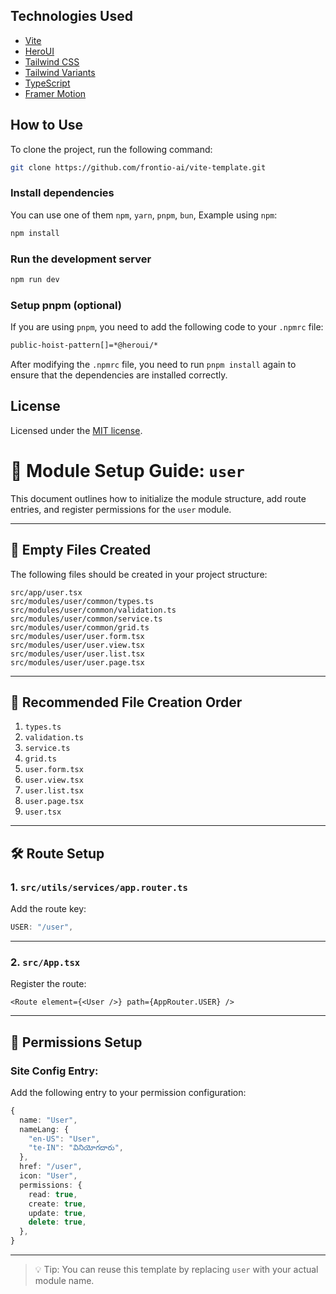 
## Technologies Used

- [Vite](https://vitejs.dev/guide/)
- [HeroUI](https://heroui.com)
- [Tailwind CSS](https://tailwindcss.com)
- [Tailwind Variants](https://tailwind-variants.org)
- [TypeScript](https://www.typescriptlang.org)
- [Framer Motion](https://www.framer.com/motion)

## How to Use

To clone the project, run the following command:

```bash
git clone https://github.com/frontio-ai/vite-template.git
```

### Install dependencies

You can use one of them `npm`, `yarn`, `pnpm`, `bun`, Example using `npm`:

```bash
npm install
```

### Run the development server

```bash
npm run dev
```

### Setup pnpm (optional)

If you are using `pnpm`, you need to add the following code to your `.npmrc` file:

```bash
public-hoist-pattern[]=*@heroui/*
```

After modifying the `.npmrc` file, you need to run `pnpm install` again to ensure that the dependencies are installed correctly.

## License

Licensed under the [MIT license](https://github.com/frontio-ai/vite-template/blob/main/LICENSE).

# 🚀 Module Setup Guide: `user`

This document outlines how to initialize the module structure, add route entries, and register permissions for the `user` module.

---

## 📁 Empty Files Created

The following files should be created in your project structure:

```
src/app/user.tsx
src/modules/user/common/types.ts
src/modules/user/common/validation.ts
src/modules/user/common/service.ts
src/modules/user/common/grid.ts
src/modules/user/user.form.tsx
src/modules/user/user.view.tsx
src/modules/user/user.list.tsx
src/modules/user/user.page.tsx
```

---

## 🧱 Recommended File Creation Order

1. `types.ts`
2. `validation.ts`
3. `service.ts`
4. `grid.ts`
5. `user.form.tsx`
6. `user.view.tsx`
7. `user.list.tsx`
8. `user.page.tsx`
9. `user.tsx`

---

## 🛠️ Route Setup

### 1. `src/utils/services/app.router.ts`

Add the route key:

```ts
USER: "/user",
```

---

### 2. `src/App.tsx`

Register the route:

```tsx
<Route element={<User />} path={AppRouter.USER} />
```

---

## 🔐 Permissions Setup

### Site Config Entry:

Add the following entry to your permission configuration:

```ts
{
  name: "User",
  nameLang: {
    "en-US": "User",
    "te-IN": "వినియోగదారు",
  },
  href: "/user",
  icon: "User",
  permissions: {
    read: true,
    create: true,
    update: true,
    delete: true,
  },
}
```

---

> 💡 Tip: You can reuse this template by replacing `user` with your actual module name.

